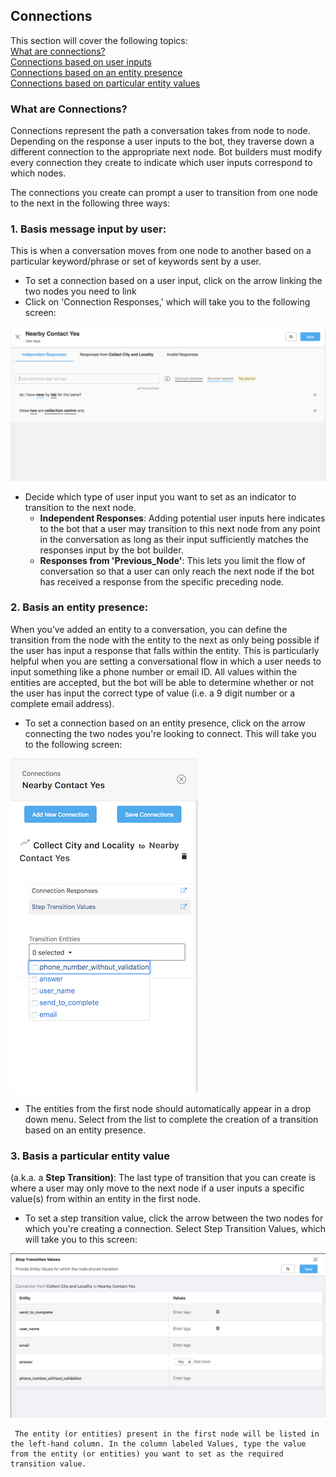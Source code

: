 ## Connections
This section will cover the following topics:  
[What are connections?](#what-are-connections)  
[Connections based on user inputs](#basis-message-input-by-user)  
[Connections based on an entity presence](#basis-an-entity-presence)  
[Connections based on particular entity values](#basis-a-particular-entity-value)  

### What are Connections? 
Connections represent the path a conversation takes from node to node. Depending on the response a user inputs to the bot, they traverse down a different connection to the appropriate next node. Bot builders must modify every connection they create to indicate which user inputs correspond to which nodes.  

The connections you create can prompt a user to transition from one node to the next in the following three ways:

### 1. Basis message input by user: 
This is when a conversation moves from one node to another based on a particular keyword/phrase or set of keywords sent by a user.

   - To set a connection based on a user input, click on the arrow linking the two nodes you need to link
   - Click on 'Connection Responses,' which will take you to the following screen:
   
![transition connections](transition_messages.png)
   
   - Decide which type of user input you want to set as an indicator to transition to the next node. 
     - **Independent Responses**: Adding potential user inputs here indicates to the bot that a user may transition to this next node from any point in the conversation as long as their input sufficiently matches the responses input by the bot builder. 
     - **Responses from 'Previous_Node'**: This lets you limit the flow of conversation so that a user can only reach the next node if the bot has received a response from the specific preceding node.

### 2. Basis an entity presence: 
When you’ve added an entity to a conversation, you can define the transition from the node with the entity to the next as only being possible if the user has input a response that falls within the entity. This is particularly helpful when you are setting a conversational flow in which a user needs to input something like a phone number or email ID. All values within the entities are accepted, but the bot will be able to determine whether or not the user has input the correct type of value (i.e. a 9 digit number or a complete email address). 

   - To set a connection based on an entity presence, click on the arrow connecting the two nodes you're looking to connect. This will take you to the following screen: 

  ![transition entity](transition_entity.png)

   - The entities from the first node should automatically appear in a drop down menu. Select from the list to complete the creation of a transition based on an entity presence. 

### 3. Basis a particular entity value
(a.k.a. a **Step Transition)**: The last type of transition that you can create is where a user may only move to the next node if a user inputs a specific value(s) from within an entity in the first node. 

   - To set a step transition value, click the arrow between the two nodes for which you're creating a connection. Select Step Transition Values, which will take you to this screen: 

![transition entity value](transition_entity_values.png)

     The entity (or entities) present in the first node will be listed in the left-hand column. In the column labeled Values, type the value from the entity (or entities) you want to set as the required transition value. 

